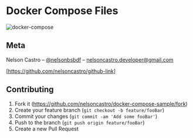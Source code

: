 # Docker Compose Files

![docker-compose](https://user-images.githubusercontent.com/4312368/84962050-3bc0b480-b0dc-11ea-8c55-bc6c04235f63.png)

## Meta

Nelson Castro – [@nelsonbsbdf](https://twitter.com/nelsonbsbdf) – nelsoncastro.developer@gmail.com

[https://github.com/nelsoncastro/github-link]

## Contributing

1. Fork it (<https://github.com/nelsoncastro/docker-compose-sample/fork>)
2. Create your feature branch (`git checkout -b feature/fooBar`)
3. Commit your changes (`git commit -am 'Add some fooBar'`)
4. Push to the branch (`git push origin feature/fooBar`)
5. Create a new Pull Request

<!-- Markdown link & img dfn's -->
[docker-compose-image]: https://user-images.githubusercontent.com/4312368/84962050-3bc0b480-b0dc-11ea-8c55-bc6c04235f63.png

